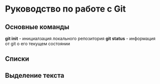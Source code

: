 # Руководство по работе с Git

## Основные команды
**git init** - инициалзация локального репозитория
**git status** - информация от git о его текущем состоянии

## Списки

## Выделение текста 
